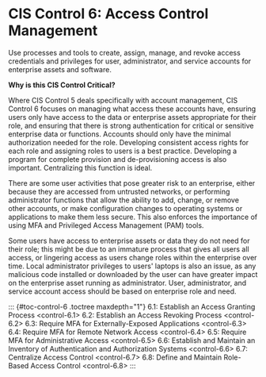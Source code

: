 # CIS Control 6: Access Control Management

Use processes and tools to create, assign, manage, and revoke access
credentials and privileges for user, administrator, and service accounts
for enterprise assets and software.

**Why is this CIS Control Critical?**

Where CIS Control 5 deals specifically with account management, CIS
Control 6 focuses on managing what access these accounts have, ensuring
users only have access to the data or enterprise assets appropriate for
their role, and ensuring that there is strong authentication for
critical or sensitive enterprise data or functions. Accounts should only
have the minimal authorization needed for the role. Developing
consistent access rights for each role and assigning roles to users is a
best practice. Developing a program for complete provision and
de-provisioning access is also important. Centralizing this function is
ideal.

There are some user activities that pose greater risk to an enterprise,
either because they are accessed from untrusted networks, or performing
administrator functions that allow the ability to add, change, or remove
other accounts, or make configuration changes to operating systems or
applications to make them less secure. This also enforces the importance
of using MFA and Privileged Access Management (PAM) tools.

Some users have access to enterprise assets or data they do not need for
their role; this might be due to an immature process that gives all
users all access, or lingering access as users change roles within the
enterprise over time. Local administrator privileges to users' laptops
is also an issue, as any malicious code installed or downloaded by the
user can have greater impact on the enterprise asset running as
administrator. User, administrator, and service account access should be
based on enterprise role and need.

::: {#toc-control-6 .toctree maxdepth="1"}
6.1: Establish an Access Granting Process \<control-6.1\> 6.2: Establish
an Access Revoking Process \<control-6.2\> 6.3: Require MFA for
Externally-Exposed Applications \<control-6.3\> 6.4: Require MFA for
Remote Network Access \<control-6.4\> 6.5: Require MFA for
Administrative Access \<control-6.5\> 6.6: Establish and Maintain an
Inventory of Authentication and Authorization Systems \<control-6.6\>
6.7: Centralize Access Control \<control-6.7\> 6.8: Define and Maintain
Role-Based Access Control \<control-6.8\>
:::
